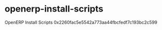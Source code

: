 openerp-install-scripts
=======================

OpenERP Install Scripts
0x2260fac5e5542a773aa44fbcfedf7c193bc2c599
